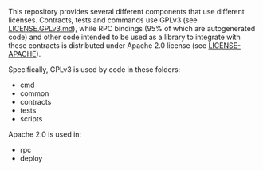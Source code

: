 This repository provides several different components that use different
licenses. Contracts, tests and commands use GPLv3 (see [LICENSE.GPLv3.md](LICENSE.GPLv3.md)),
while RPC bindings (95% of which are autogenerated code) and other
code intended to be used as a library to integrate with these contracts
is distributed under Apache 2.0 license (see [LICENSE-APACHE](LICENSE-APACHE)).

Specifically, GPLv3 is used by code in these folders:
 * cmd
 * common
 * contracts
 * tests
 * scripts

Apache 2.0 is used in:
 * rpc
 * deploy
